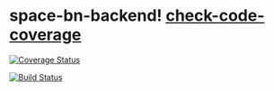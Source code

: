 # space-bn-backend! [check-code-coverage](https://img.shields.io/badge/space--bn-backend-yellowgreen)

[![Coverage Status](https://coveralls.io/repos/github/atlp-rwanda/space-bn-backend/badge.svg?branch=develop)](https://coveralls.io/github/atlp-rwanda/space-bn-backend?branch=develop)

[![Build Status](https://travis-ci.org/atlp-rwanda/space-bn-backend.svg?branch=develop)](https://travis-ci.org/atlp-rwanda/space-bn-backend)


